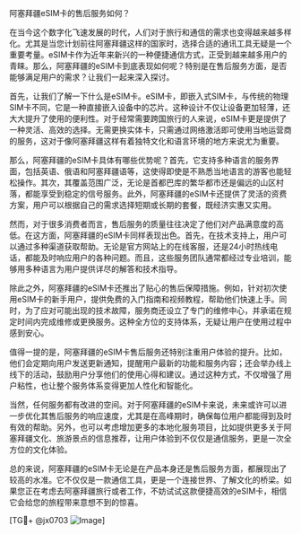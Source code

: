 阿塞拜疆eSIM卡的售后服务如何？

在当今这个数字化飞速发展的时代，人们对于旅行和通信的需求也变得越来越多样化。尤其是当您计划前往阿塞拜疆这样的国家时，选择合适的通讯工具无疑是一个重要考量。eSIM卡作为近年来新兴的一种便捷通信方式，正受到越来越多用户的青睐。那么，阿塞拜疆的eSIM卡到底表现如何呢？特别是在售后服务方面，是否能够满足用户的需求？让我们一起来深入探讨。

首先，让我们了解一下什么是eSIM卡。eSIM卡，即嵌入式SIM卡，与传统的物理SIM卡不同，它是一种直接嵌入设备中的芯片。这种设计不仅让设备更加轻薄，还大大提升了使用的便利性。对于经常需要跨国旅行的人来说，eSIM卡更是提供了一种灵活、高效的选择。无需更换实体卡，只需通过网络激活即可使用当地运营商的服务，这对于像阿塞拜疆这样有着独特文化和语言环境的地方来说尤为重要。

那么，阿塞拜疆的eSIM卡具体有哪些优势呢？首先，它支持多种语言的服务界面，包括英语、俄语和阿塞拜疆语等，这使得即使是不熟悉当地语言的游客也能轻松操作。其次，其覆盖范围广泛，无论是首都巴库的繁华都市还是偏远的山区村落，都能享受到稳定的信号服务。此外，阿塞拜疆的eSIM卡还提供了灵活的资费方案，用户可以根据自己的需求选择短期或长期的套餐，既经济实惠又实用。

然而，对于很多消费者而言，售后服务的质量往往决定了他们对产品满意度的高低。在这方面，阿塞拜疆的eSIM卡同样表现出色。首先，在技术支持上，用户可以通过多种渠道获取帮助。无论是官方网站上的在线客服，还是24小时热线电话，都能及时响应用户的各种问题。而且，这些服务团队通常都经过专业培训，能够用多种语言为用户提供详尽的解答和技术指导。

除此之外，阿塞拜疆的eSIM卡还推出了贴心的售后保障措施。例如，针对初次使用eSIM卡的新手用户，提供免费的入门指南和视频教程，帮助他们快速上手。同时，为了应对可能出现的技术故障，服务商还设立了专门的维修中心，并承诺在规定时间内完成维修或更换服务。这种全方位的支持体系，无疑让用户在使用过程中感到安心。

值得一提的是，阿塞拜疆的eSIM卡售后服务还特别注重用户体验的提升。比如，他们会定期向用户发送更新通知，提醒用户最新的功能和服务内容；还会举办线上线下的活动，鼓励用户分享他们的使用心得和建议。通过这种方式，不仅增强了用户粘性，也让整个服务体系变得更加人性化和智能化。

当然，任何服务都有改进的空间。对于阿塞拜疆的eSIM卡来说，未来或许可以进一步优化其售后服务的响应速度，尤其是在高峰期时，确保每位用户都能得到及时有效的帮助。另外，也可以考虑增加更多的本地化服务项目，比如提供更多关于阿塞拜疆文化、旅游景点的信息推荐，让用户体验到不仅仅是通信服务，更是一次全方位的文化体验。

总的来说，阿塞拜疆的eSIM卡无论是在产品本身还是售后服务方面，都展现出了较高的水准。它不仅仅是一款通信工具，更是一个连接世界、了解文化的桥梁。如果您正在考虑去阿塞拜疆旅行或者工作，不妨试试这款便捷高效的eSIM卡，相信它会给您的旅程带来意想不到的惊喜。

[TG💪+ @jx0703 ![Image](https://github.com/user-attachments/assets/dbca1d08-cadb-493c-b0ec-ad6f7a83f270)]